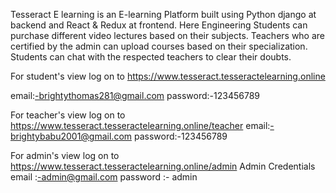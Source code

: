 Tesseract E learning is an E-learning Platform built using Python django at backend and React & Redux at frontend.
Here Engineering Students can purchase different video lectures based on their subjects. 
Teachers who are certified by the admin can upload courses based on their specialization. Students can chat with the respected teachers to clear their doubts.

For student's view
log on to https://www.tesseract.tesseractelearning.online

email:-brightythomas281@gmail.com
password:-123456789


For teacher's view
log on to https://www.tesseract.tesseractelearning.online/teacher
email:-brightybabu2001@gmail.com
password:-123456789


For admin's view
log on to https://www.tesseract.tesseractelearning.online/admin
Admin Credentials
email :-admin@gmail.com
password :- admin

